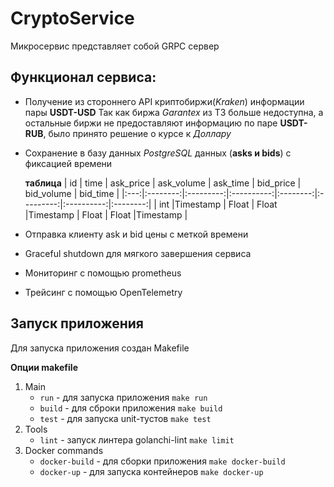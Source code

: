 # CryptoService

Микросервис представляет собой GRPC сервер 

## Функционал сервиса:
+ Получение из стороннего API криптобиржи(_Kraken_) информации пары **USDT-USD**
    Так как биржа _Garantex_ из ТЗ больше недоступна, а остальные биржи не предоставляют информацию по паре **USDT-RUB**, было принято решение о курсе к _Доллару_
+ Сохранение в базу данных _PostgreSQL_ данных (**asks и bids**) с фиксацией времени 

    **таблица**
    | id  |   time   | ask_price | ask_volume | ask_time | bid_price | bid_volume | bid_time |
    |:---:|:--------:|:---------:|:----------:|:--------:|:---------:|:----------:|:--------:|
    | int |Timestamp |   Float   |    Float   |Timestamp |   Float   |   Float    |Timestamp |

+ Отправка клиенту ask и bid цены с меткой времени
+ Graceful shutdown для мягкого завершения сервиса
+ Мониторинг с помощью prometheus
+ Трейсинг с помощью OpenTelemetry

## Запуск приложения

Для запуска приложения создан Makefile 

__Опции makefile__
1. Main
    + `run` - для запуска приложения
        ```make run```
    + `build` - для сброки приложения
        ```make build```
   + `test` - для запуска unit-тустов
        ```make test```
2. Tools
    + `lint` - запуск линтера golanchi-lint
        ```make limit```
3. Docker commands
    + `docker-build` - для сборки приложения
        ```make docker-build```
    + `docker-up` - для запуска контейнеров
        ```make docker-up```

